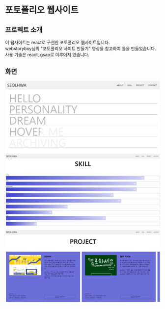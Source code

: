 # 포토폴리오 웹사이트

## 프로젝트 소개
    
 이 웹사이트는 react로 구현한 포토폴리오 웹사이트입니다. 
 <br>webstoryboy님의 "포토폴리오 사이트 만들기" 영상을 참고하여 틀을 만들었습니다. 
    <br>사용 기술은 react, gsap로 이루어져 있습니다.

## 화면
<img src="src/assets/img/mdImg/about.png" width="600">
<br>
<img src="src/assets/img/mdImg/skill.png" width="600">
<br>
<img src="src/assets/img/mdImg/project.png" width="600">
